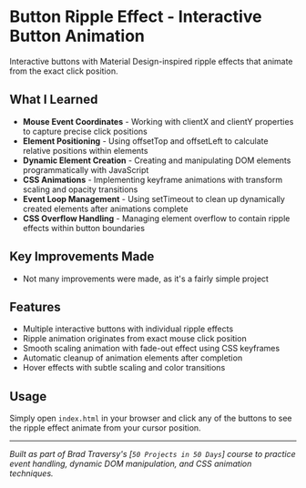 # Button Ripple Effect - Interactive Button Animation

Interactive buttons with Material Design-inspired ripple effects that animate from the exact click position.

## What I Learned

- **Mouse Event Coordinates** - Working with clientX and clientY properties to capture precise click positions
- **Element Positioning** - Using offsetTop and offsetLeft to calculate relative positions within elements
- **Dynamic Element Creation** - Creating and manipulating DOM elements programmatically with JavaScript
- **CSS Animations** - Implementing keyframe animations with transform scaling and opacity transitions
- **Event Loop Management** - Using setTimeout to clean up dynamically created elements after animations complete
- **CSS Overflow Handling** - Managing element overflow to contain ripple effects within button boundaries

## Key Improvements Made

- Not many improvements were made, as it's a fairly simple project

## Features

- Multiple interactive buttons with individual ripple effects
- Ripple animation originates from exact mouse click position
- Smooth scaling animation with fade-out effect using CSS keyframes
- Automatic cleanup of animation elements after completion
- Hover effects with subtle scaling and color transitions

## Usage

Simply open `index.html` in your browser and click any of the buttons to see the ripple effect animate from your cursor position.

---

*Built as part of Brad Traversy's [`50 Projects in 50 Days`] course to practice event handling, dynamic DOM manipulation, and CSS animation techniques.*